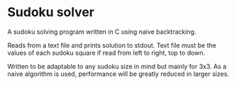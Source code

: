 # Sudoku solver
A sudoku solving program written in C using naive backtracking.

Reads from a text file and prints solution to stdout.
Text file must be the values of each sudoku square if read from left to right, top to down.

Written to be adaptable to any sudoku size in mind but mainly for 3x3. As a naive algorithm is used, performance will be greatly reduced in larger sizes.

